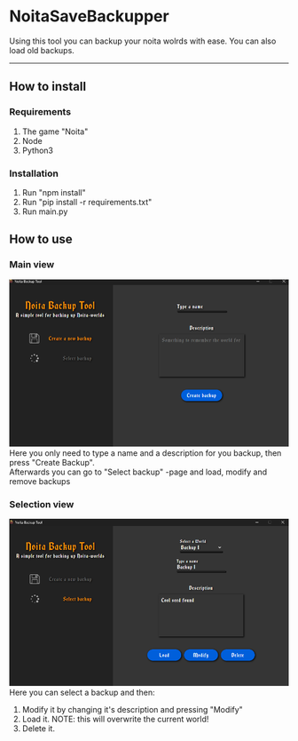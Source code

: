 # NoitaSaveBackupper
Using this tool you can backup your noita wolrds with ease. You can also load old backups.
___

## How to install
### Requirements
1. The game "Noita"
2. Node
3. Python3

### Installation
1. Run "npm install"
2. Run "pip install -r requirements.txt"
3. Run main.py

## How to use
### Main view
![Main view](./images/create_view.png)  
Here you only need to type a name and a description for you backup, then press "Create Backup".  
Afterwards you can go to "Select backup" -page and load, modify and remove backups 

### Selection view
![Main view](./images/load_view.png)  
Here you can select a backup and then:
1. Modify it by changing it's description and pressing "Modify"
2. Load it. NOTE: this will overwrite the current world!
3. Delete it.